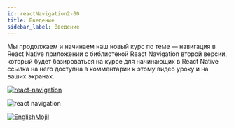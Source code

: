 ```yaml
---
id: reactNavigation2-00
title: Введение
sidebar_label: Введение
---
```


Мы продолжаем и начинаем наш новый курс по теме — навигация в React Native приложении с библиотекой React Navigation второй версии, который будет базироваться на курсе для начинающих в React Native ссылка на него доступна в комментарии к этому видео уроку и на ваших экранах.

[![react-navigation](/img/rn2/00.gif)](https://youtu.be/tz_pOxQFcdo)

![react navigation](https://miro.medium.com/max/2000/1*G9d0ejcM_jJOgRgbex05Ng.gif)

[![EnglishMoji!](/img/logo/englishmoji.png)](https://link-to.app/xvh7Ush9kl)
